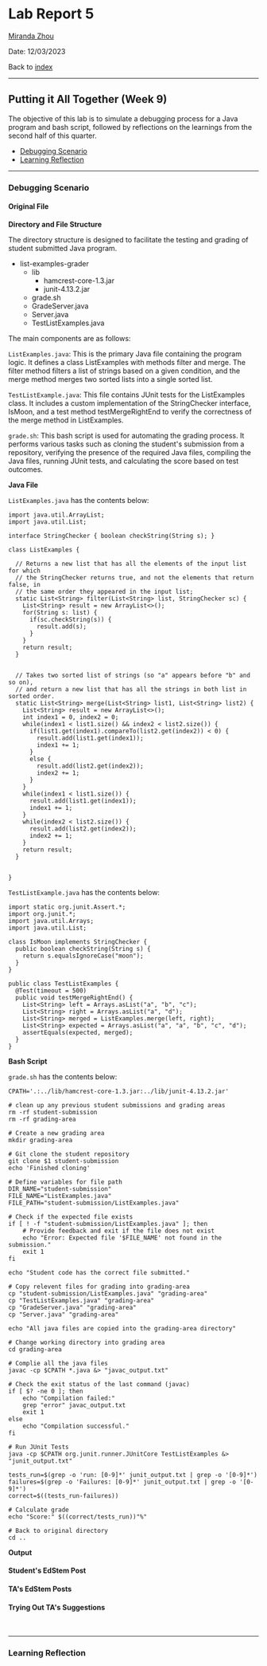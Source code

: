 # Lab Report 5
[Miranda Zhou](https://github.com/Miranda-Y-Zhou)

Date: 12/03/2023

Back to [index](https://miranda-y-zhou.github.io/cse15l-lab-reports/)

---

## Putting it All Together (Week 9)

The objective of this lab is to simulate a debugging process for a Java program and bash script, followed by reflections on the learnings from the second half of this quarter.

* [Debugging Scenario](https://miranda-y-zhou.github.io/cse15l-lab-reports/lab_report5.html#debugging-scenario)
* [Learning Reflection](https://miranda-y-zhou.github.io/cse15l-lab-reports/lab_report5.html#learning-reflection)

---

### Debugging Scenario

#### Original File

**Directory and File Structure**

The directory structure is designed to facilitate the testing and grading of student submitted Java program. 

* list-examples-grader
  * lib
    * hamcrest-core-1.3.jar
    * junit-4.13.2.jar
  * grade.sh
  * GradeServer.java
  * Server.java
  * TestListExamples.java


The main components are as follows:

`ListExamples.java`: This is the primary Java file containing the program logic. It defines a class ListExamples with methods filter and merge. The filter method filters a list of strings based on a given condition, and the merge method merges two sorted lists into a single sorted list.

`TestListExample.java`: This file contains JUnit tests for the ListExamples class. It includes a custom implementation of the StringChecker interface, IsMoon, and a test method testMergeRightEnd to verify the correctness of the merge method in ListExamples.

`grade.sh`: This bash script is used for automating the grading process. It performs various tasks such as cloning the student's submission from a repository, verifying the presence of the required Java files, compiling the Java files, running JUnit tests, and calculating the score based on test outcomes.

**Java File**

`ListExamples.java` has the contents below:

```
import java.util.ArrayList;
import java.util.List;

interface StringChecker { boolean checkString(String s); }

class ListExamples {

  // Returns a new list that has all the elements of the input list for which
  // the StringChecker returns true, and not the elements that return false, in
  // the same order they appeared in the input list;
  static List<String> filter(List<String> list, StringChecker sc) {
    List<String> result = new ArrayList<>();
    for(String s: list) {
      if(sc.checkString(s)) {
        result.add(s);
      }
    }
    return result;
  }


  // Takes two sorted list of strings (so "a" appears before "b" and so on),
  // and return a new list that has all the strings in both list in sorted order.
  static List<String> merge(List<String> list1, List<String> list2) {
    List<String> result = new ArrayList<>();
    int index1 = 0, index2 = 0;
    while(index1 < list1.size() && index2 < list2.size()) {
      if(list1.get(index1).compareTo(list2.get(index2)) < 0) {
        result.add(list1.get(index1));
        index1 += 1;
      }
      else {
        result.add(list2.get(index2));
        index2 += 1;
      }
    }
    while(index1 < list1.size()) {
      result.add(list1.get(index1));
      index1 += 1;
    }
    while(index2 < list2.size()) {
      result.add(list2.get(index2));
      index2 += 1;
    }
    return result;
  }


}

```

`TestListExample.java` has the contents below:

```
import static org.junit.Assert.*;
import org.junit.*;
import java.util.Arrays;
import java.util.List;

class IsMoon implements StringChecker {
  public boolean checkString(String s) {
    return s.equalsIgnoreCase("moon");
  }
}

public class TestListExamples {
  @Test(timeout = 500)
  public void testMergeRightEnd() {
    List<String> left = Arrays.asList("a", "b", "c");
    List<String> right = Arrays.asList("a", "d");
    List<String> merged = ListExamples.merge(left, right);
    List<String> expected = Arrays.asList("a", "a", "b", "c", "d");
    assertEquals(expected, merged);
  }
}

```

**Bash Script**

`grade.sh` has the contents below:

```
CPATH='.:../lib/hamcrest-core-1.3.jar:../lib/junit-4.13.2.jar'

# clean up any previous student submissions and grading areas
rm -rf student-submission
rm -rf grading-area

# Create a new grading area
mkdir grading-area

# Git clone the student repository 
git clone $1 student-submission
echo 'Finished cloning'

# Define variables for file path
DIR_NAME="student-submission"
FILE_NAME="ListExamples.java"
FILE_PATH="student-submission/ListExamples.java"

# Check if the expected file exists
if [ ! -f "student-submission/ListExamples.java" ]; then
    # Provide feedback and exit if the file does not exist
    echo "Error: Expected file '$FILE_NAME' not found in the submission."
    exit 1
fi

echo "Student code has the correct file submitted."

# Copy relevent files for grading into grading-area
cp "student-submission/ListExamples.java" "grading-area"
cp "TestListExamples.java" "grading-area"
cp "GradeServer.java" "grading-area"
cp "Server.java" "grading-area"

echo "All java files are copied into the grading-area directory"

# Change working directory into grading area
cd grading-area

# Complie all the java files
javac -cp $CPATH *.java &> "javac_output.txt"

# Check the exit status of the last command (javac)
if [ $? -ne 0 ]; then
    echo "Compilation failed:"
    grep "error" javac_output.txt
    exit 1
else
    echo "Compilation successful."
fi

# Run JUnit Tests
java -cp $CPATH org.junit.runner.JUnitCore TestListExamples &> "junit_output.txt"

tests_run=$(grep -o 'run: [0-9]*' junit_output.txt | grep -o '[0-9]*')
failures=$(grep -o 'Failures: [0-9]*' junit_output.txt | grep -o '[0-9]*')
correct=$((tests_run-failures))

# Calculate grade
echo "Score:" $((correct/tests_run))"%"

# Back to original directory
cd ..

```

**Output**

#### Student's EdStem Post

#### TA's EdStem Posts

#### Trying Out TA's Suggestions



&nbsp;

---

### Learning Reflection



&nbsp;
